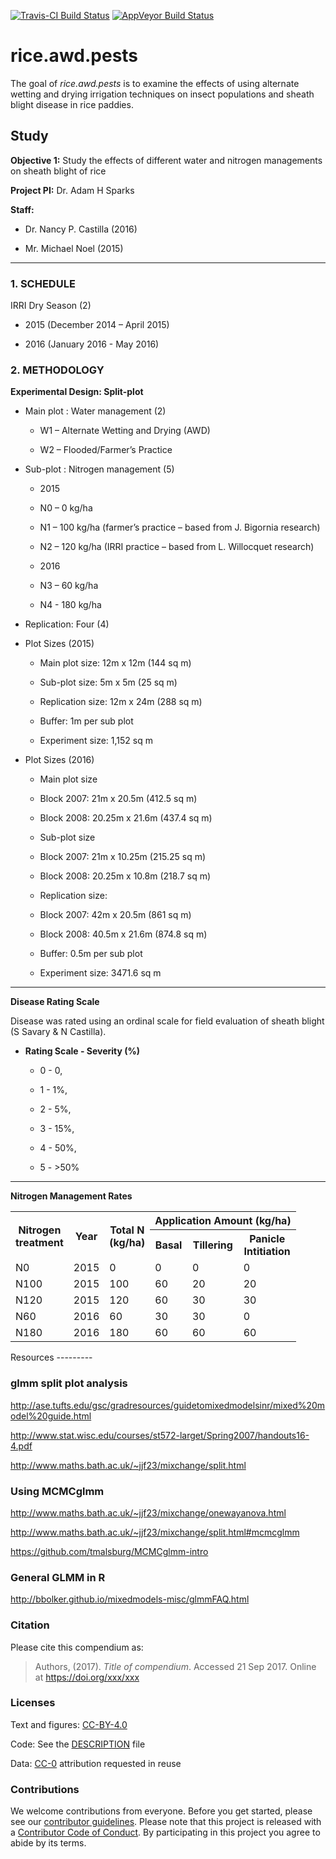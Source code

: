 
<!-- README.md is generated from README.Rmd. Please edit that file -->
[![Travis-CI Build Status](https://travis-ci.org/phytopathology/rice_awd_pests.svg?branch=master)](https://travis-ci.org/phytopathology/rice_awd_pests) [![AppVeyor Build Status](https://ci.appveyor.com/api/projects/status/github/phytopathology/rice_awd_pests?branch=master&svg=true)](https://ci.appveyor.com/project/phytopathology/rice_awd_pests)

rice.awd.pests
==============

The goal of *rice.awd.pests* is to examine the effects of using alternate wetting and drying irrigation techniques on insect populations and sheath blight disease in rice paddies.

Study
-----

**Objective 1:** Study the effects of different water and nitrogen managements on sheath blight of rice

**Project PI:** Dr. Adam H Sparks

**Staff:**

-   Dr. Nancy P. Castilla (2016)

-   Mr. Michael Noel (2015)

------------------------------------------------------------------------

### 1. SCHEDULE

IRRI Dry Season (2)

-   2015 (December 2014 – April 2015)

-   2016 (January 2016 - May 2016)

### 2. METHODOLOGY

**Experimental Design: Split-plot**

-   Main plot : Water management (2)

    -   W1 – Alternate Wetting and Drying (AWD)

    -   W2 – Flooded/Farmer’s Practice

-   Sub-plot : Nitrogen management (5)

    -   2015

    -   N0 – 0 kg/ha

    -   N1 – 100 kg/ha (farmer’s practice – based from J. Bigornia research)

    -   N2 – 120 kg/ha (IRRI practice – based from L. Willocquet research)

    -   2016

    -   N3 – 60 kg/ha

    -   N4 - 180 kg/ha

-   Replication: Four (4)

-   Plot Sizes (2015)

    -   Main plot size: 12m x 12m (144 sq m)

    -   Sub-plot size: 5m x 5m (25 sq m)

    -   Replication size: 12m x 24m (288 sq m)

    -   Buffer: 1m per sub plot

    -   Experiment size: 1,152 sq m

-   Plot Sizes (2016)

    -   Main plot size

    -   Block 2007: 21m x 20.5m (412.5 sq m)

    -   Block 2008: 20.25m x 21.6m (437.4 sq m)

    -   Sub-plot size

    -   Block 2007: 21m x 10.25m (215.25 sq m)

    -   Block 2008: 20.25m x 10.8m (218.7 sq m)

    -   Replication size:

    -   Block 2007: 42m x 20.5m (861 sq m)

    -   Block 2008: 40.5m x 21.6m (874.8 sq m)

    -   Buffer: 0.5m per sub plot

    -   Experiment size: 3471.6 sq m

------------------------------------------------------------------------

**Disease Rating Scale**

Disease was rated using an ordinal scale for field evaluation of sheath blight (S Savary & N Castilla).

-   **Rating Scale - Severity (%)**

    -   0 - 0,

    -   1 - 1%,

    -   2 - 5%,

    -   3 - 15%,

    -   4 - 50%,

    -   5 - &gt;50%

------------------------------------------------------------------------

**Nitrogen Management Rates**

<table width="500">
<tr>
<th rowspan="2">
Nitrogen<br>treatment
</th>
<th rowspan="2">
Year
</th>
<th rowspan="2">
Total N<br>(kg/ha)
</th>
<th colspan="4">
Application Amount (kg/ha)
</th>
</tr>
<tr>
<th>
Basal
</th>
<th>
Tillering
</th>
<th>
Panicle<br>Intitiation
</th>
</tr>
<tr>
<td>
N0
</td>
<td>
2015
</td>
<td>
0
</td>
<td>
0
</td>
<td>
0
</td>
<td>
0
</td>
</tr>
<tr>
<td>
N100
</td>
<td>
2015
</td>
<td>
100
</td>
<td>
60
</td>
<td>
20
</td>
<td>
20
</td>
</tr>
<tr>
<td>
N120
</td>
<td>
2015
</td>
<td>
120
</td>
<td>
60
</td>
<td>
30
</td>
<td>
30
</td>
</tr>
<tr>
<td>
N60
</td>
<td>
2016
</td>
<td>
60
</td>
<td>
30
</td>
<td>
30
</td>
<td>
0
</td>
</tr>
<tr>
<td>
N180
</td>
<td>
2016
</td>
<td>
180
</td>
<td>
60
</td>
<td>
60
</td>
<td>
60
</td>
</tr>
</table>
Resources
---------

### glmm split plot analysis

<http://ase.tufts.edu/gsc/gradresources/guidetomixedmodelsinr/mixed%20model%20guide.html>

<http://www.stat.wisc.edu/courses/st572-larget/Spring2007/handouts16-4.pdf>

<http://www.maths.bath.ac.uk/~jjf23/mixchange/split.html>

### Using MCMCglmm

<http://www.maths.bath.ac.uk/~jjf23/mixchange/onewayanova.html>

<http://www.maths.bath.ac.uk/~jjf23/mixchange/split.html#mcmcglmm>

<https://github.com/tmalsburg/MCMCglmm-intro>

### General GLMM in R

<http://bbolker.github.io/mixedmodels-misc/glmmFAQ.html>

### Citation

Please cite this compendium as:

> Authors, (2017). *Title of compendium*. Accessed 21 Sep 2017. Online at <https://doi.org/xxx/xxx>

### Licenses

Text and figures: [CC-BY-4.0](http://creativecommons.org/licenses/by/4.0/)

Code: See the [DESCRIPTION](DESCRIPTION) file

Data: [CC-0](http://creativecommons.org/publicdomain/zero/1.0/) attribution requested in reuse

### Contributions

We welcome contributions from everyone. Before you get started, please see our [contributor guidelines](CONTRIBUTING.md). Please note that this project is released with a [Contributor Code of Conduct](CONDUCT.md). By participating in this project you agree to abide by its terms.
